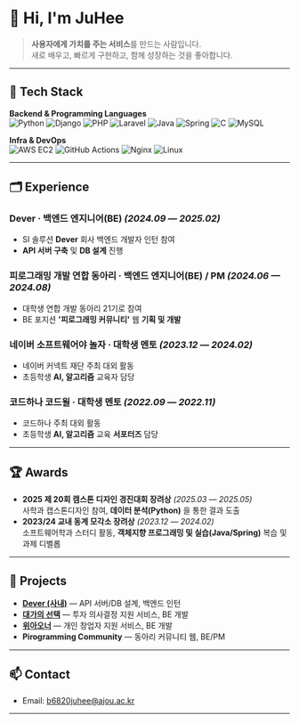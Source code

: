 # 👋 Hi, I'm JuHee

> **사용자에게 가치를 주는 서비스**를 만드는 사람입니다.  
> 새로 배우고, 빠르게 구현하고, 함께 성장하는 것을 좋아합니다.

---

## 🧰 Tech Stack

**Backend & Programming Languages**  
![Python](https://img.shields.io/badge/Python-3776AB?logo=python&logoColor=white)
![Django](https://img.shields.io/badge/Django-092E20?logo=django&logoColor=white)
![PHP](https://img.shields.io/badge/PHP-777BB4?logo=php&logoColor=white)
![Laravel](https://img.shields.io/badge/Laravel-FF2D20?logo=laravel&logoColor=white)
![Java](https://img.shields.io/badge/Java-007396?logo=java&logoColor=white)
![Spring](https://img.shields.io/badge/Spring-6DB33F?logo=spring&logoColor=white)
![C](https://img.shields.io/badge/C-A8B9CC?logo=c&logoColor=white)
![MySQL](https://img.shields.io/badge/MySQL-4479A1?logo=mysql&logoColor=white)

**Infra & DevOps**  
![AWS EC2](https://img.shields.io/badge/AWS_EC2-FF9900?logo=amazon-aws&logoColor=white)
![GitHub Actions](https://img.shields.io/badge/GitHub_Actions-2088FF?logo=github-actions&logoColor=white)
![Nginx](https://img.shields.io/badge/Nginx-009639?logo=nginx&logoColor=white)
![Linux](https://img.shields.io/badge/Linux-FCC624?logo=linux&logoColor=black)

---

## 🗂️ Experience

### **Dever** · 백엔드 엔지니어(BE) *(2024.09 — 2025.02)*
- SI 솔루션 **Dever** 회사 백엔드 개발자 인턴 참여  
- **API 서버 구축** 및 **DB 설계** 진행

### **피로그래밍 개발 연합 동아리** · 백엔드 엔지니어(BE) / PM *(2024.06 — 2024.08)*
- 대학생 연합 개발 동아리 21기로 참여  
- BE 포지션 **'피로그래밍 커뮤니티'** 웹 **기획 및 개발**

### **네이버 소프트웨어야 놀자** · 대학생 멘토 *(2023.12 — 2024.02)*
- 네이버 커넥트 재단 주최 대외 활동  
- 초등학생 **AI, 알고리즘** 교육자 담당

### **코드하나 코드윌** · 대학생 멘토 *(2022.09 — 2022.11)*
- 코드하나 주최 대외 활동  
- 초등학생 **AI, 알고리즘** 교육 **서포터즈** 담당

---

## 🏆 Awards

- **2025 제 20회 캠스톤 디자인 경진대회 장려상** *(2025.03 — 2025.05)*  
  사학과 캡스톤디자인 참여, **데이터 분석(Python)** 을 통한 결과 도출
- **2023/24 교내 동계 모각소 장려상** *(2023.12 — 2024.02)*  
  소프트웨어학과 스터디 활동, **객체지향 프로그래밍 및 실습(Java/Spring)** 복습 및 과제 디벨롭

---

## 🔭 Projects

- [**Dever (사내)**](https://www.devercorp.com/) — API 서버/DB 설계, 백엔드 인턴  
- [**대가의 선택**](https://www.masterpick.co.kr/home) — 투자 의사결정 지원 서비스, BE 개발  
- [**위아오너**](https://weareowner.co.kr/) — 개인 창업자 지원 서비스, BE 개발  
- **Pirogramming Community** — 동아리 커뮤니티 웹, BE/PM

---

## 📫 Contact
- Email: b6820juhee@ajou.ac.kr

---
